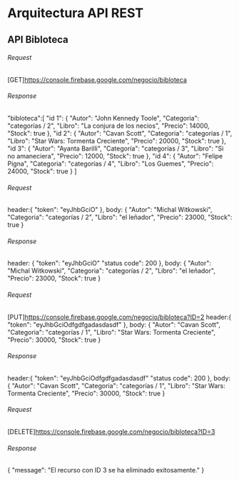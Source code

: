 # Arquitectura API REST
## API Bibloteca

###### Request
[GET]https://console.firebase.google.com/negocio/bibloteca

###### Response
"bibloteca":[
             "id 1": {
                        "Autor": "John Kennedy Toole",
                        "Categoria": "categorías / 2",
                        "Libro": "La conjura de los necios",
                        "Precio": 14000,
                        "Stock": true
                      },
             "id 2": {
                        "Autor": "Cavan Scott",
                        "Categoria": "categorías / 1",
                        "Libro": "Star Wars: Tormenta Creciente",
                        "Precio": 20000,
                        "Stock": true
                      },
             "id 3": {
                        "Autor": "Ayanta Barilli",
                        "Categoría": "categorías / 3",
                        "Libro": "Si no amaneciera",
                        "Precio": 12000,
                        "Stock": true
                      },
             "id 4": {
                        "Autor": "Felipe Pigna",
                        "Categoria": "categorías / 4",
                        "Libro": "Los Guemes",
                        "Precio": 24000,
                        "Stock": true
                      }
            ]


###### Request
[POST]://console.firebase.google.com/negocio/bibloteca
header:{ 
        "token": "eyJhbGciO" 
       },
body: {
        "Autor": "Michal Witkowski",
        "Categoria": "categorías / 2",
        "Libro": "el leñador",
        "Precio": 23000,
        "Stock": true
      }
      
###### Response
header: {
         "token": "eyJhbGciO"
         "status code": 200
        },
body:  {
        "Autor": "Michal Witkowski",
        "Categoria": "categorías / 2",
        "Libro": "el leñador",
        "Precio": 23000,
        "Stock": true
        }
        
###### Request
[PUT]https://console.firebase.google.com/negocio/bibloteca?ID=2
header:{ 
        "token": "eyJhbGciOdfgdfgadasdasdf"
       },
body: {
    "Autor": "Cavan Scott",
    "Categoria": "categorías / 1",
    "Libro": "Star Wars: Tormenta Creciente",
    "Precio": 30000,
    "Stock": true
      }
        
###### Response
header:{ 
        "token": "eyJhbGciOdfgdfgadasdasdf"
         "status code": 200
       },
body: {
    "Autor": "Cavan Scott",
    "Categoria": "categorías / 1",
    "Libro": "Star Wars: Tormenta Creciente",
    "Precio": 30000,
    "Stock": true
      }

###### Request
[DELETE]https://console.firebase.google.com/negocio/bibloteca?ID=3

###### Response
{
    "message": "El recurso con ID 3 se ha eliminado exitosamente."
}
